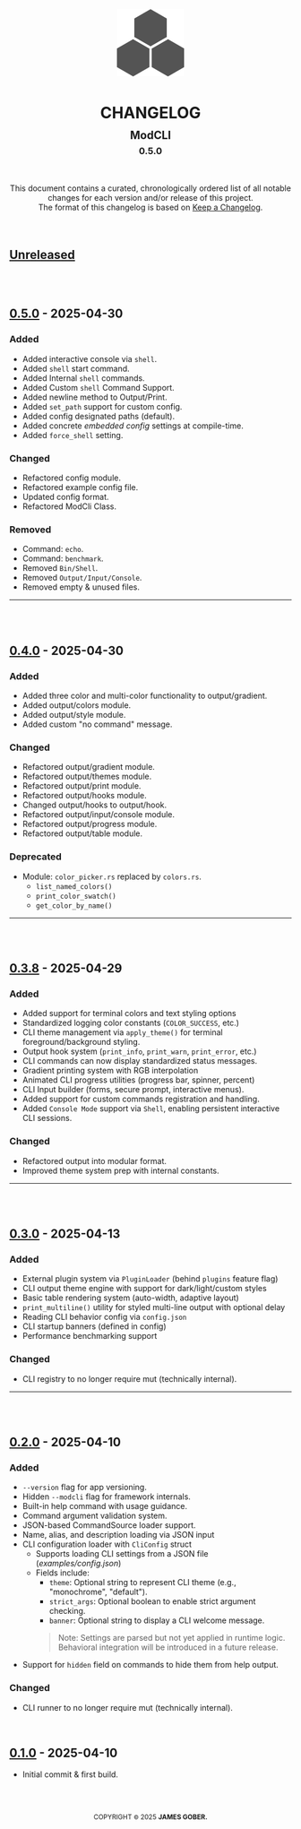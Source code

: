 <div align="center" id="top">
    <img width="120px" height="auto" src="https://raw.githubusercontent.com/jamesgober/jamesgober/main/media/icons/hexagon-3.svg" alt="Triple Hexagon">
    <h1>
        <strong>CHANGELOG</strong>
        <sup>
            <br><sub>ModCLI</sub><br>
            <sup><suP>0.5.0</sup></sup>
        </sup>
    </h1>
</div>
<!-- 
/////////// END HEADER
#######################################################################################################
/////////// BEGIN BODY -->
<div align="center">
    This document contains a curated, chronologically ordered list of all notable changes for each version and/or release of this project. 
    <br>
    The format of this changelog is based on <a href="https://keepachangelog.com/en/1.1.0/">Keep a Changelog</a>.
    <br><br><br>
</div>

## [Unreleased]
<br><br>


<!-- 0.5.0 | CLI Framework
============================================
Enhanced design, interactive shell, and functionality.
============================================ -->
## [0.5.0] - 2025-04-30 
<div>
    <h3>Added</h3>
    <ul>
        <li>Added interactive console via <code>shell</code>.</li>
        <li>Added <code>shell</code> start command.</li>
        <li>Added Internal <code>shell</code> commands.</li>
        <li>Added Custom <code>shell</code> Command Support.</li>
        <li>Added newline method to Output/Print.</li>
        <li>Added <code>set_path</code> support for custom config.</li>
        <li>Added config designated paths (default).</li>
        <li>Added concrete <i>embedded config</i> settings at compile-time.</li>
        <li>Added <code>force_shell</code> setting.</li>
    </ul>
    <h3>Changed</h3>
    <ul>    
        <li>Refactored config module.</li>
        <li>Refactored example config file.</li>
        <li>Updated config format.</li>
        <li>Refactored ModCli Class.</li>
    </ul>
    <h3>Removed</h3>
    <ul>
        <li>Command: <code>echo</code>.</li>
        <li>Command: <code>benchmark</code>.</li>
        <li>Removed <code>Bin/Shell</code>.</li>
        <li>Removed <code>Output/Input/Console</code>.</li>
        <li>Removed empty &amp; unused files.</li>
    </ul>
    <hr><br><br>
<div>

<!-- 0.4.0 | CLI Framework
============================================
Enhanced Output, Visual Improvements, Test Ready.
============================================ -->
## [0.4.0] - 2025-04-30 
<div>
    <h3>Added</h3>
    <ul>
        <li>Added three color and multi-color functionality to output/gradient.</li>
        <li>Added output/colors module.</li>
        <li>Added output/style module.</li>
        <li>Added custom "no command" message.</li>
    </ul>
    <h3>Changed</h3>
    <ul>    
        <li>Refactored output/gradient module.</li>
        <li>Refactored output/themes module.</li>
        <li>Refactored output/print module.</li>
        <li>Refactored output/hooks module.</li>
        <li>Changed output/hooks to output/hook.</li>
        <li>Refactored output/input/console module.</li>
        <li>Refactored output/progress module.</li>
        <li>Refactored output/table module.</li>
    </ul>
    <h3>Deprecated</h3>
    <ul>    
        <li>
            Module: <code>color_picker.rs</code> replaced by <code>colors.rs</code>.
            <ul>
                <li><code>list_named_colors()</code></li>
                <li><code>print_color_swatch()</code></li>
                <li><code>get_color_by_name()</code></li>
            </ul>
        </li>
    </ul>
    <hr><br><br>
<div>

<!-- 0.3.8 | Functional CLI With Styles
============================================
Styles, Colors, Gradients, Themes, Animations, Custom Commands
============================================ -->
## [0.3.8] - 2025-04-29 
<div>
    <h3>Added</h3>
    <ul>
        <li>Added support for terminal colors and text styling options</li>
        <li>Standardized logging color constants (<code>COLOR_SUCCESS</code>, etc.)</li>
        <li>CLI theme management via <code>apply_theme()</code> for terminal foreground/background styling.</li>
        <li>Output hook system (<code>print_info</code>, <code>print_warn</code>, <code>print_error</code>, etc.)</li>
        <li>CLI commands can now display standardized status messages.</li>
        <li>Gradient printing system with RGB interpolation</li>
        <li>Animated CLI progress utilities (progress bar, spinner, percent)</li>
        <li>CLI Input builder (forms, secure prompt, interactive menus).</li>
        <li>Added support for custom commands registration and handling.</li>
        <li>Added <code>Console Mode</code> support via <code>Shell</code>, enabling persistent interactive CLI sessions.</li>
    </ul>
    <h3>Changed</h3>
    <ul>    
        <li>Refactored output into modular format.</li>
        <li>Improved theme system prep with internal constants.</li>
    </ul>
    <hr><br><br>
<div>


<!-- 0.3.0 | Structural Foundation
============================================
Config, plugin system, tables, etc
============================================ -->
## [0.3.0] - 2025-04-13 
<div>
    <h3>Added</h3>
    <ul>
        <li>External plugin system via <code>PluginLoader</code> (behind <code>plugins</code> feature flag)</li>
        <li>CLI output theme engine with support for dark/light/custom styles</li>
        <li>Basic table rendering system (auto-width, adaptive layout)</li>
        <li><code>print_multiline()</code> utility for styled multi-line output with optional delay</li>
        <li>Reading CLI behavior config via <code>config.json</code></li>
        <li>CLI startup banners (defined in config)</li>
        <li>Performance benchmarking support</li>
    </ul>
    <h3>Changed</h3>
    <ul>    
        <li>CLI registry to no longer require mut (technically internal).</li>
    </ul>
    <hr><br><br>
<div>


<!-- 0.2.0 | Command Structure
============================================
Custom commanda, Version, Help, etc.
============================================-->
## [0.2.0] - 2025-04-10 
<div>
    <h3>Added</h3>
    <ul>
        <li><code>--version</code> flag for app versioning.</li>
        <li>Hidden <code>--modcli</code> flag for framework internals.</li>
        <li>Built-in help command with usage guidance.</li>
        <li>Command argument validation system.</li>
        <li>JSON-based CommandSource loader support.</li>
        <li>Name, alias, and description loading via JSON input</li>
        <li>
            CLI configuration loader with <code>CliConfig</code> struct
            <ul>
                <li>Supports loading CLI settings from a JSON file (<i>examples/config.json</i>)</li>
                <li>
                    Fields include:
                    <ul>
                        <li><code>theme</code>: Optional string to represent CLI theme (e.g., "monochrome", "default").</li>
                        <li><code>strict_args</code>: Optional boolean to enable strict argument checking.</li>
                        <li><code>banner</code>: Optional string to display a CLI welcome message.</li>
                    </ul>
                    <blockquote>Note: Settings are parsed but not yet applied in runtime logic. Behavioral integration will be introduced in a future release.</blockquote>
                </li>
            </ul>
        </li>
        <li>Support for <code>hidden</code> field on commands to hide them from help output.</li>
    </ul>
    <h3>Changed</h3>
    <ul>    
        <li>CLI runner to no longer require mut (technically internal).</li>
    </ul>
    <br>
<div>

<!-- 0.1.0
============================================
Initial Commit
============================================-->
## [0.1.0] - 2025-04-10 
<div>
    <ul>    
        <li>Initial commit &amp; first build.</li>
    </ul>
<div>


<!--
/////////// BEGIN FOOTER
####################################################################################################### -->
[unreleased]: https://github.com/jamesgober/mod-cli/compare/v0.1.0...HEAD
<!-- 
============================================================================
VERSIONS
============================================================================ -->

<!-- 
POST-RELEASE/STABLE GOES HERE
-->


<!--
 PRE-RELEASE =========================================================== -->
[0.5.0]: https://github.com/jamesgober/mod-cli/compare/v0.4.0...v0.5.0
[0.4.0]: https://github.com/jamesgober/mod-cli/compare/v0.3.8...v0.4.0
[0.3.8]: https://github.com/jamesgober/mod-cli/compare/v0.3.0...v0.3.8
[0.3.0]: https://github.com/jamesgober/mod-cli/compare/v0.2.0...v0.3.0
[0.2.0]: https://github.com/jamesgober/mod-cli/compare/v0.1.0...v0.2.0
[0.1.0]: https://github.com/jamesgober/mod-cli/compare/v0.1.0...HEAD


<!--#######################################################################################################
:: COPYRIGHT
============================================================================ -->
<div align="center">
  <br>
  <h2></h2>
  <sup>COPYRIGHT <small>&copy;</small> 2025 <strong>JAMES GOBER.</strong></sup>
</div>